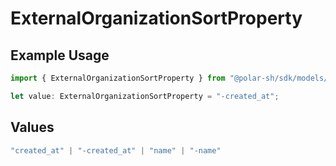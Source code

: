 # ExternalOrganizationSortProperty

## Example Usage

```typescript
import { ExternalOrganizationSortProperty } from "@polar-sh/sdk/models/components/externalorganizationsortproperty.js";

let value: ExternalOrganizationSortProperty = "-created_at";
```

## Values

```typescript
"created_at" | "-created_at" | "name" | "-name"
```